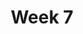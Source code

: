 ---
    title: Week 7
    weekNumber: 7
    days:
      - date: 2022-08-08
        events:
          "**LEC 17**{: .label .label-lecture } Permutation Testing":
            "[Note 22](https://notes.dsc10.com/05-hypothesis_testing/2_permutation_tests.html)"
                
      - date: 2022-08-09
        events:
          
          "**HW 5**{: .label .label-hw } **Simulation, Sampling, and Hypothesis Testing**":
      - date: 2022-08-10
        events:
          "**LEC 18**{: .label .label-lecture } Causality, Bootstrapping":
            "[Note 23](https://notes.dsc10.com/06-estimation/1_bootstrap.html)"
                
      - date: 2022-08-12
        events:
          "**LEC 19**{: .label .label-lecture } Percentiles and Confidence Intervals":
            "[Notes 24-25](https://notes.dsc10.com/06-estimation/2_confidence_intervals.html)"
                
      - date: 2022-08-13
        events:
          
          "**Lab 6**{: .label .label-lab } **Resampling and the Bootstrap**":
---